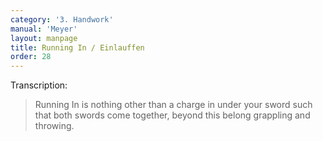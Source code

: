 ```yaml
---
category: '3. Handwork'
manual: 'Meyer'
layout: manpage
title: Running In / Einlauffen
order: 28
---
```


Transcription:

> Running In is nothing other than a charge in under your sword such that both swords come together, beyond this belong grappling and throwing.
